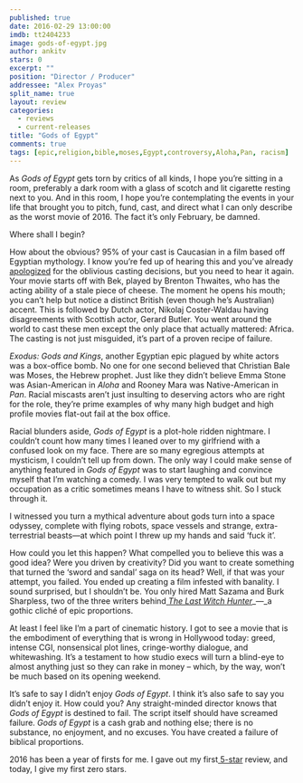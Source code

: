 ```yaml
---
published: true
date: 2016-02-29 13:00:00
imdb: tt2404233
image: gods-of-egypt.jpg
author: ankitv
stars: 0
excerpt: ""
position: "Director / Producer"
addressee: "Alex Proyas"
split_name: true
layout: review
categories: 
  - reviews
  - current-releases
title: "Gods of Egypt"
comments: true
tags: [epic,religion,bible,moses,Egypt,controversy,Aloha,Pan, racism]
---
```

As _Gods of Egypt_ gets torn by critics of all kinds, I hope you’re sitting in a room, preferably a dark room with a glass of scotch and lit cigarette resting next to you. And in this room, I hope you’re contemplating the events in your life that brought you to pitch, fund, cast, and direct what I can only describe as the worst movie of 2016. The fact it’s only February, be damned.

Where shall I begin? 

How about the obvious? 95% of your cast is Caucasian in a film based off Egyptian mythology. I know you’re fed up of hearing this and you’ve already[ apologized](http://www.latimes.com/entertainment/envelope/cotown/la-et-mn-gods-of-egypt-racial-miscasting-20151128-story.html) for the oblivious casting decisions, but you need to hear it again. Your movie starts off with Bek, played by Brenton Thwaites, who has the acting ability of a stale piece of cheese. The moment he opens his mouth; you can’t help but notice a distinct British (even though he’s Australian) accent. This is followed by Dutch actor, Nikolaj Coster-Waldau having disagreements with Scottish actor, Gerard Butler. You went around the world to cast these men except the only place that actually mattered: Africa. The casting is not just misguided, it’s part of a proven recipe of failure. 

_Exodus: Gods and Kings_, another Egyptian epic plagued by white actors was a box-office bomb. No one for one second believed that Christian Bale was Moses, the Hebrew prophet. Just like they didn’t believe Emma Stone was Asian-American in _Aloha_ and Rooney Mara was Native-American in _Pan_. Racial miscasts aren’t just insulting to deserving actors who are right for the role, they’re prime examples of why many high budget and high profile movies flat-out fail at the box office. 

Racial blunders aside, _Gods of Egypt_ is a plot-hole ridden nightmare. I couldn’t count how many times I leaned over to my girlfriend with a confused look on my face. There are so many egregious attempts at mysticism, I couldn’t tell up from down. The only way I could make sense of anything featured in _Gods of Egypt_ was to start laughing and convince myself that I’m watching a comedy. I was very tempted to walk out but my occupation as a critic sometimes means I have to witness shit. So I stuck through it. 

I witnessed you turn a mythical adventure about gods turn into a space odyssey, complete with flying robots, space vessels and strange, extra-terrestrial beasts—at which point I threw up my hands and said ‘fuck it’. 

How could you let this happen? What compelled you to believe this was a good idea? Were you driven by creativity? Did you want to create something that turned the ‘sword and sandal’ saga on its head? Well, if that was your attempt, you failed. You ended up creating a film infested with banality. I sound surprised, but I shouldn’t be. You only hired Matt Sazama and Burk Sharpless, two of the three writers behind[ _The Last Witch_ _Hunter_](http://www.dearcastandcrew.com/content/2015/11/3/the-last-witch-hunter.html)_—_a gothic cliché of epic proportions. 

At least I feel like I’m a part of cinematic history. I got to see a movie that is the embodiment of everything that is wrong in Hollywood today: greed, intense CGI, nonsensical plot lines, cringe-worthy dialogue, and whitewashing. It’s a testament to how studio execs will turn a blind-eye to almost anything just so they can rake in money – which, by the way, won’t be much based on its opening weekend. 

It’s safe to say I didn’t enjoy _Gods of Egypt_. I think it’s also safe to say you didn’t enjoy it. How could you? Any straight-minded director knows that _Gods of Egypt_ is destined to fail. The script itself should have screamed failure. _Gods of Egypt_ is a cash grab and nothing else; there is no substance, no enjoyment, and no excuses. You have created  a failure of biblical proportions. 

2016 has been a year of firsts for me. I gave out my first[ 5-star](http://www.dearcastandcrew.com/content/2016/2/17/racing-extinction.html) review, and today, I give my first zero stars.